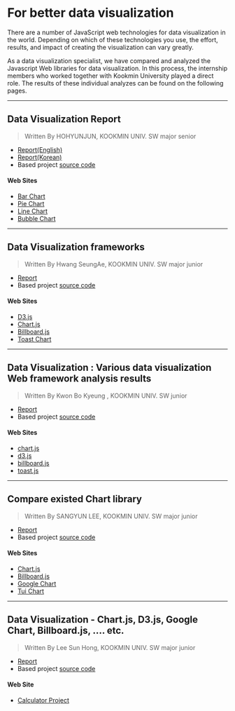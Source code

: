 # For better data visualization

There are a number of JavaScript web technologies for data visualization in the world. Depending on which of these technologies you use, the effort, results, and impact of creating the visualization can vary greatly.

As a data visualization specialist, we have compared and analyzed the Javascript Web libraries for data visualization. In this process, the internship members who worked together with Kookmin University played a direct role. The results of these individual analyzes can be found on the following pages.

***

## Data Visualization Report
> Written By HOHYUNJUN, KOOKMIN UNIV. SW major senior
* [Report(English)](./HohyunJun/DataVisualizationReport(Eng).md)
* [Report(Korean)](./HohyunJun/DataVisualizationReport(Kor).md)
* Based project [source code](./HohyunJun/Data_Visualization)
#### Web Sites
* [Bar Chart](https://neuroassociates.github.io/DataVisualizationReport/HohyunJun/Data_Visualization/BarChart.html)
* [Pie Chart](https://neuroassociates.github.io/DataVisualizationReport/HohyunJun/Data_Visualization/PieChart.html)
* [Line Chart](https://neuroassociates.github.io/DataVisualizationReport/HohyunJun/Data_Visualization/LineChart.html)
* [Bubble Chart](https://neuroassociates.github.io/DataVisualizationReport/HohyunJun/Data_Visualization/BubbleChart.html)
***

## Data Visualization frameworks
> Written By Hwang SeungAe, KOOKMIN UNIV. SW major junior
* [Report](./HwangSeungAe/README.md)
* Based project [source code](./HwangSeungAe)
#### Web Sites
* [D3.js](https://neuroassociates.github.io/DataVisualizationReport/HwangSeungAe/D3JS.html)
* [Chart.js](https://neuroassociates.github.io/DataVisualizationReport/HwangSeungAe/ChartJS.html)
* [Billboard.js](https://neuroassociates.github.io/DataVisualizationReport/HwangSeungAe/BillBoardJS.html)
* [Toast Chart](https://neuroassociates.github.io/DataVisualizationReport/HwangSeungAe/toastChart.html)

***

## Data Visualization : Various data visualization Web framework analysis results
> Written By Kwon Bo Kyeung , KOOKMIN UNIV. SW junior
* [Report](./KwonBoKyeung/README.md)
* Based project [source code](./KwonBoKyeung)
#### Web Sites
* [chart.js](https://neuroassociates.github.io/DataVisualizationReport/KwonBoKyeung/chartjs.html)
* [d3.js](https://neuroassociates.github.io/DataVisualizationReport/KwonBoKyeung/d3js.html)
* [billboard.js](https://neuroassociates.github.io/DataVisualizationReport/KwonBoKyeung/billboard.html)
* [toast.js](https://neuroassociates.github.io/DataVisualizationReport/KwonBoKyeung/toastjs.html)

***

## Compare existed Chart library
> Written By SANGYUN LEE, KOOKMIN UNIV. SW major junior
* [Report](./SANGYUNLEE/README.md)
* Based project [source code](./SANGYUNLEE)
#### Web Sites
* [Chart.js](https://neuroassociates.github.io/DataVisualizationReport/SANGYUNLEE/groupChartjs.html)
* [Billboard.js](https://neuroassociates.github.io/DataVisualizationReport/SANGYUNLEE/groupBillboard.html)
* [Google Chart](https://neuroassociates.github.io/DataVisualizationReport/SANGYUNLEE/groupGchart.html)
* [Tui Chart](https://neuroassociates.github.io/DataVisualizationReport/SANGYUNLEE/groupTui.html)

***

## Data Visualization - Chart.js, D3.js, Google Chart, Billboard.js, .... etc.
> Written By Lee Sun Hong, KOOKMIN UNIV. SW major junior
* [Report](./SunHongLee/README.md)
* Based project [source code](./SunHongLee)
#### Web Site
* [Calculator Project](https://neuroassociates.github.io/DataVisualizationReport/SunHongLee/frameChart.html)
